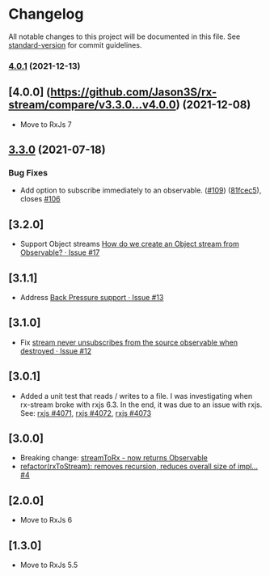 # Changelog

All notable changes to this project will be documented in this file. See [standard-version](https://github.com/conventional-changelog/standard-version) for commit guidelines.

### [4.0.1](https://github.com/Jason3S/rx-stream/compare/v3.3.0...v4.0.1) (2021-12-13)

## [4.0.0] (https://github.com/Jason3S/rx-stream/compare/v3.3.0...v4.0.0) (2021-12-08)

* Move to RxJs 7

## [3.3.0](https://github.com/Jason3S/rx-stream/compare/v3.2.1...v3.3.0) (2021-07-18)


### Bug Fixes

* Add option to subscribe immediately to an observable. ([#109](https://github.com/Jason3S/rx-stream/issues/109)) ([81fcec5](https://github.com/Jason3S/rx-stream/commit/81fcec5462849246290e00d77796642781bb3156)), closes [#106](https://github.com/Jason3S/rx-stream/issues/106)

## [3.2.0]
* Support Object streams [How do we create an Object stream from Observable? · Issue #17](https://github.com/Jason3S/rx-stream/issues/17)

## [3.1.1]
* Address [Back Pressure support · Issue #13](https://github.com/Jason3S/rx-stream/issues/13)

## [3.1.0]
* Fix [stream never unsubscribes from the source observable when destroyed · Issue #12](https://github.com/Jason3S/rx-stream/issues/12)

## [3.0.1]
* Added a unit test that reads / writes to a file. I was investigating when rx-stream broke with rxjs 6.3. In the end, it was due to an issue with rxjs.
  See: [rxjs #4071](https://github.com/ReactiveX/rxjs/issues/4071), [rxjs #4072](https://github.com/ReactiveX/rxjs/issues/4072), [rxjs #4073](https://github.com/ReactiveX/rxjs/issues/4073)

## [3.0.0]
* Breaking change: [streamToRx - now returns Observable](https://github.com/Jason3S/rx-stream/pull/3)
* [refactor(rxToStream): removes recursion, reduces overall size of impl… #4](https://github.com/Jason3S/rx-stream/pull/4)

## [2.0.0]
* Move to RxJs 6

## [1.3.0]
* Move to RxJs 5.5
